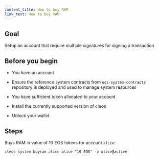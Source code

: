 ```yaml
---
content_title: How to buy RAM
link_text: How to buy RAM
---
```


## Goal

Setup an account that require multiple signatures for signing a transaction

## Before you begin

* You have an account

* Ensure the reference system contracts from `eos-system-contracts` repository is deployed and used to manage system resources

* You have sufficient token allocated to your account

* Install the currently supported version of cleos

* Unlock your wallet

## Steps

Buys RAM in value of 10 EOS tokens for account `alice`:

```shell
cleos system buyram alice alice "10 EOS" -p alice@active
```